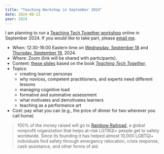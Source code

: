 ```yaml
---
title: "Teaching Workshop in September 2024"
date: 2024-08-21
year: 2024
---
```


I am planning to run a [Teaching Tech Together workshop][t3-ad] online in September 2024.
If you would like to take part,
please [email me](mailto:{{site.author.email}}).

-   When: 12:30-16:00 Eastern time on [Wednesday, September 18][wed] and [Thursday, September 19][thu], 2024.
-   Where: Zoom (link will be shared with participants).
-   Content: [these slides][t3-slides] based on the book [*Teaching Tech Together*][t3].
-   Topics:
    -   creating learner personas
    -   why novices, competent practitioners, and experts need different lessons
    -   managing cognitive load
    -   formative and summative assessment
    -   what motivates and demotivates learners
    -   teaching as a performance art
-   Cost: pay what you can (e.g., the price of dinner for two wherever you call home)

> 100% of the money raised will go to [Rainbow Railroad][rr],
> a global nonprofit organization that helps at-risk LGTBQI+ people get to safety worldwide.
> Since its founding it has helped almost 10,000 LGBTQI+ individuals find safety
> through emergency relocation, crisis response, cash assistance, and other forms of aid.

[rr]: https://www.rainbowrailroad.org/
[t3]: https://teachtogether.tech/
[t3-ad]: https://third-bit.com/t3/
[t3-slides]: https://drive.google.com/drive/folders/1LVcmp48Ym0c6pA9GOT6TrCa47RU1ugaV
[thu]: https://www.timeanddate.com/worldclock/meetingtime.html?month=9&day=19&year=2024&p1=152&p2=771&p3=107&p4=204&p5=136&p6=51&p7=250&p8=202&iv=0
[wed]: https://www.timeanddate.com/worldclock/meetingtime.html?iso=20240918&p1=152&p2=771&p3=107&p4=204&p5=136&p6=51&p7=250&p8=202
